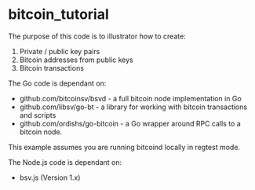 # bitcoin_tutorial

The purpose of this code is to illustrator how to create:

1. Private / public key pairs
2. Bitcoin addresses from public keys
3. Bitcoin transactions

The Go code is dependant on:

* github.com/bitcoinsv/bsvd - a full bitcoin node implementation in Go
*	github.com/libsv/go-bt - a library for working with bitcoin transactions and scripts
*	github.com/ordishs/go-bitcoin - a Go wrapper around RPC calls to a bitcoin node.

This example assumes you are running bitcoind locally in regtest mode.


The Node.js code is dependant on:

* bsv.js (Version 1.x) 